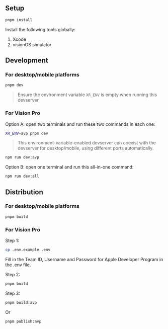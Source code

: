 ## Setup

```bash
pnpm install
```

Install the following tools globally:

1. Xcode
2. visionOS simulator
<!-- 3. `pnpm add -g @webspatial/builder` -->

## Development

### For desktop/mobile platforms

```bash
pnpm dev
```

> Ensure the environment variable `XR_ENV` is empty when running this devserver

### For Vision Pro

Option A: open two terminals and run these two commands in each one:

```bash
XR_ENV=avp pnpm dev
```

> This environment-variable-enabled devserver can coexist with the devserver for desktop/mobile, using different ports automatically.

```bash
npm run dev:avp
```

Option B: open one terminal and run this all-in-one command:

```bash
npm run dev:all
```

## Distribution

### For desktop/mobile platforms

```bash
pnpm build
```

### For Vision Pro

Step 1:

```bash
cp .env.example .env
```

Fill in the Team ID, Username and Password for Apple Developer Program in the .env file.

Step 2:

```bash
pnpm build
```

Step 3:

```bash
pnpm build:avp
```

Or

```bash
pnpm publish:avp
```
